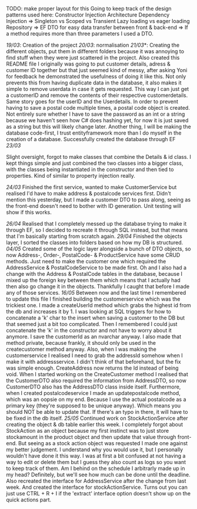 TODO: make proper layout for this
Going to keep track of the design patterns used here:
Constructor Injection
Architecture
Dependency Injection => Singleton vs Scoped vs Transient 
Lazy loading vs eager loading 
Repository => EF
DTO for easy data transfer between front & back-end => If a method requires more than three parameters I used a DTO.

*19/03*: 
Creation of the project
*20/03*: 
normalisation
*21/03**: 
Creating the different objects, put them in different folders because it was annoying to find stuff when they were just scattered in the project. 
		  Also created this README file
		  I originally was going to put customer details, adress & customer ID together but that just seemed kind of messy, after asking Yoni for feedback he demonstrated the usefulness of doing it like this. 
		  Not only prevents this from having duplicate data in the database, it also makes it simple to remove userdata in case it gets requested. 
		  This way I can just get a customerID and remove the contents of their respective customerdetails. 
		  Same story goes for the userID and the Userdetails. 
		  In order to prevent having to save a postal code multiple times, a postal code object is created. 
		  Not entirely sure whether I have to save the password as an int or a string because we haven't seen how C# does hashing yet, for now it is just saved as a string but this will likely change later.
		  Another thing, I will be making the database code-first, I trust entityframework more than I do myself in the creation of a database.
		  Successfully created the database through EF
*23/03*

Slight oversight, forgot to make classes that combine the Details & id class. I kept things simple and just combined the two classes into a bigger class, with the classes being instantiated in the constructor and then tied to properties. Kind of similar to property injection really. 

*24/03*
Finished the first service, wanted to make CustomerService but realised I'd have to make address & postalcode services first. Didn't mention this yesterday, but I made a customer DTO to pass along, seeing as the front-end doesn't need to bother with ID generation. Unit testing will show if this works. 

*26/04*
Realised that I completely messed up the database trying to make it through EF, so I decided to recreate it through SQL instead, but that means that I'm basically starting from scratch again. 
*29/04*
Finished the objects layer, I sorted the classes into folders based on how my DB is structured. 
*04/05*
Created some of the logic layer alongside a bunch of DTO objects, so now Address-, Order-, PostalCode- & ProductService have some CRUD methods. Just need to make the customer one which required the AddressService & PostalCodeService to be made first. Oh and I also had a change with the Address & PostalCode tables in the database, because I mixed up the foreign key between them which means that I actually had then also go change it in the objects. Thankfully I caught that before I made any of those services.
*16/05*
Between now and the last time I remembered to update this file I finished building the customerservice which was the trickiest one. I made a createUserId method which grabs the highest id from the db and increases it by 1. I was looking at SQL triggers for how to concatenate a 'k' char to the insert when saving a customer to the DB but that seemed just a bit too complicated. Then I remembered I could just concatenate the 'k' in the constructor and not have to worry about it anymore. I save the customerId as an nvarchar anyway. I also made that method private, because frankly, it should only be used in the createcustomer method anyway. 
Also, when I was making the customerservice I realised I need to grab the addressId somehow when I make it with addressservice. I didn't think of that beforehand, but the fix was simple enough. CreateAddress now returns the Id instead of being void. When I started working on the CreateCustomer method I realised that the CustomerDTO also required the information from AddressDTO, so now CustomerDTO also has the AddressDTO class inside itself. 
Furthermore, when I created postalcodeservice I made an updatepostalcode method, which was an oopsie on my end. Because I use the actual postalcode as a primary key (they're supposed to be unique anyway). Which means you should NOT be able to update that. If there's an typo in there, it will have to be fixed in the db itself.
*25/05*
Continued work on StockActionService after creating the object & db table earlier this week. I completely forgot about StockAction as an object because my first instinct was to just store stockamount in the product object and then update that value through front-end. But seeing as a stock action object was requested I made one against my better judgement. I understand why you would use it, but I personally wouldn't have done it this way. I was at first a bit confused at not having a way to edit or delete them but I guess they also count as logs so you want to keep track of them.
Am I behind on the schedule I arbitrarly made up in my head? Definitely, but we'll see how much can be done until the deadline.
Also recreated the interface for AddressService after the change from last week. And created the interface for stockActionService. Turns out you can just use CTRL + R + I if the 'extract' interface option doesn't show up on the quick actions part.